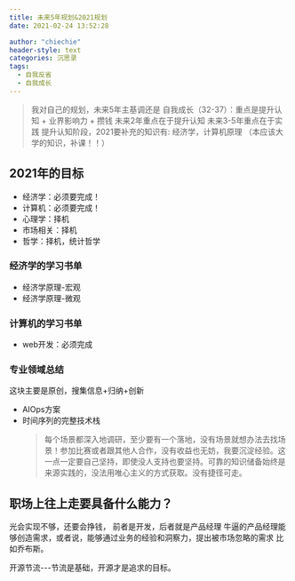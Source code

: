 ```yaml
---
title: 未来5年规划&2021规划
date: 2021-02-24 13:52:28

author: "chiechie"
header-style: text
categories: 沉思录
tags:
  - 自我反省
  - 自我成长
---
```


> 我对自己的规划，未来5年主基调还是 自我成长（32-37）：重点是提升认知 + 业界影响力 + 攒钱
未来2年重点在于提升认知
未来3-5年重点在于实践
提升认知阶段，2021要补充的知识有: 经济学，计算机原理
（本应该大学的知识，补课！！）
## 2021年的目标
- 经济学：必须要完成！
- 计算机：必须要完成！
- 心理学：择机
- 市场相关：择机
- 哲学：择机，统计哲学

### 经济学的学习书单
- 经济学原理-宏观
- 经济学原理-微观

### 计算机的学习书单
- web开发：必须完成

### 专业领域总结
这块主要是原创，搜集信息+归纳+创新
- AIOps方案
- 时间序列的完整技术栈
  > 每个场景都深入地调研，至少要有一个落地，没有场景就想办法去找场景！参加比赛或者跟其他人合作，没有收益也无妨，我要沉淀经验。这一点一定要自己坚持，即使没人支持也要坚持。可靠的知识储备始终是来源实践的，没法用唯心主义的方式获取。没有捷径可走。
  

## 职场上往上走要具备什么能力？

光会实现不够，还要会挣钱，
前者是开发，后者就是产品经理
牛逼的产品经理能够创造需求，或者说，能够通过业务的经验和洞察力，提出被市场忽略的需求
比如乔布斯。

开源节流---节流是基础，开源才是追求的目标。